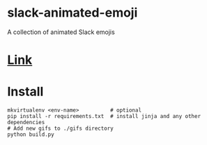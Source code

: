 # slack-animated-emoji
A collection of animated Slack emojis

# [Link](https://bradleybossard.github.io/slack-animated-emoji/)

# Install

    mkvirtualenv <env-name>          # optional
    pip install -r requirements.txt  # install jinja and any other dependencies
    # Add new gifs to ./gifs directory
    python build.py
